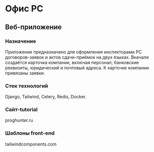 # Офис РС

## Веб-приложение

### Назначение

Приложение предназначено для оформления инспекторами РС договоров-заявок и актов сдачи-приёмок на двух языках. Вначале создаётся карточка компании, включая персонал, банковские реквизиты, юридический и почтовый адреса. К карточке компании привязаны заявки.

### Стек технологий

Django, Tailwind, Celery, Redis, Docker.

### Сайт-tutorial

proghunter.ru

### Шаблоны front-end

tailwindcomponents.com
